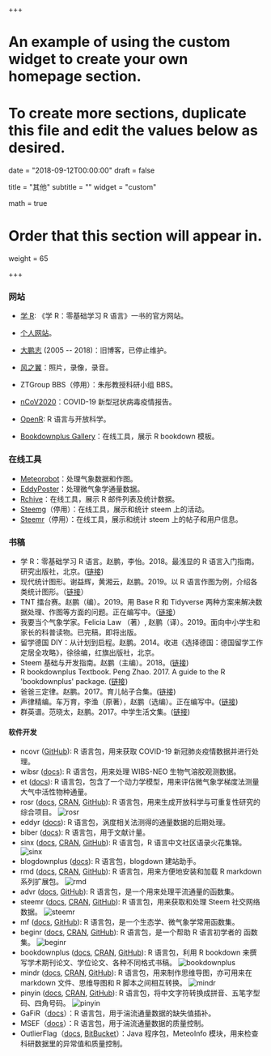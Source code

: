 +++
# An example of using the custom widget to create your own homepage section.
# To create more sections, duplicate this file and edit the values below as desired.

date = "2018-09-12T00:00:00"
draft = false

title = "其他"
subtitle = ""
widget = "custom"

math = true

# Order that this section will appear in.
weight = 65

+++

### 网站

- [学 R](https://xuer.pzhao.org/): 《学 R：零基础学习 R 语言》一书的官方网站。

- [个人网站](https://pzhao.org)。
- [大鹏志](http://dapengde.com) (2005 -- 2018)：旧博客，已停止维护。
- [风之翼](https://gallery.pzhao.org)：照片，录像，录音。
- ZTGroup BBS（停用）：朱彤教授科研小组 BBS。

- [nCoV2020](https://ncov2020.org)：COVID-19 新型冠状病毒疫情报告。
- [OpenR](https://openr.pzhao.org/): R 语言与开放科学。
- [Bookdownplus Gallery](https://bookdownplus.netlify.com/portfolio/)：在线工具，展示 R bookdown 模板。

### 在线工具

- [Meteorobot](https://sciwis.shinyapps.io/meteorobot/)：处理气象数据和作图。
- [EddyPoster](https://sciwis.shinyapps.io/eddyposter/)：处理微气象学通量数据。 
- [Rchive](https://sciwis.shinyapps.io/rchive/)：在线工具，展示 R 邮件列表及统计数据。
- [Steemg](http://ec2-35-157-142-69.eu-central-1.compute.amazonaws.com:3838/myapp/)（停用）：在线工具，展示和统计 steem 上的活动。
- [Steemr](https://pzhao.shinyapps.io/steemr/)（停用）：在线工具，展示和统计 steem 上的帖子和用户信息。

### 书稿

- 学 R：零基础学习 R 语言。赵鹏，李怡。2018。最浅显的 R 语言入门指南。研究出版社，北京。([链接](https://xuer.pzhao.org/))
- 现代统计图形。谢益辉，黄湘云，赵鹏。2019。以 R 语言作图为例，介绍各类统计图形。（[链接](https://msg-book.netlify.com/)）
- TNT 擂台赛。赵鹏（编）。2019。用 Base R 和 Tidyverse 两种方案来解决数据处理、作图等方面的问题。正在编写中。（[链接](https://pzhaonet.github.io/btcookbook/)）
- 我要当个气象学家。Felicia Law （著）, 赵鹏（译）。2019。面向中小学生和家长的科普读物。已完稿，即将出版。
- 留学德国 DIY：从计划到启程。赵鹏。2014。收进《选择德国：德国留学工作定居全攻略》，徐徐编，红旗出版社，北京。
- Steem 基础与开发指南。赵鹏（主编）。2018。([链接](https://bookdown.org/baydap/steemh))
- R bookdownplus Textbook. Peng Zhao. 2017. A guide to the R 'bookdownplus' package. ([链接](https://bookdown.org/baydap/bookdownplus/))
- 爸爸三定律。赵鹏。2017。育儿帖子合集。([链接](https://bookdown.org/baydap/papasdiary/))
- 声律精编。车万育，李渔（原著），赵鹏（选编）。正在编写中。([链接](https://www.pzhao.org/book/chineserhyme/))
- 群英谱。范晓太，赵鹏。2017。中学生活文集。([链接](https://bookdown.org/baydap/qyp/))

#### 软件开发

- ncovr ([GitHub](https://github.com/pzhaonet/ncovr)): R 语言包，用来获取 COVID-19 新冠肺炎疫情数据并进行处理。
- wibsr ([docs](https://pzhao.org/pkg/wibsr)): R 语言包，用来处理 WIBS-NEO 生物气溶胶观测数据。
- et ([docs](https://pzhao.org/pkg/et)): R 语言包，包含了一个动力学模型，用来评估微气象学梯度法测量大气中活性物种通量。
- rosr ([docs](https://pzhao.org/pkg/rosr), [CRAN](https://CRAN.R-project.org/package=rosr), [GitHub](https://github.com/pzhaonet/rosr)): R 语言包，用来生成开放科学与可重复性研究的综合项目。
  ![rosr](http://cranlogs.r-pkg.org/badges/grand-total/rosr)
- eddyr ([docs](https://pzhao.org/pkg/eddyr)): R 语言包，涡度相关法测得的通量数据的后期处理。
- biber ([docs](https://pzhao.org/pkg/biber)): R 语言包，用于文献计量。
- sinx ([docs](https://pzhao.org/pkg/sinx), [CRAN](https://CRAN.R-project.org/package=sinx), [GitHub](https://github.com/pzhaonet/sinx)): R 语言包，R 语言中文社区语录火花集锦。
  ![sinx](http://cranlogs.r-pkg.org/badges/grand-total/sinx)
- blogdownplus ([docs](https://pzhao.org/pkg/blogdownplus)): R 语言包，blogdown 建站助手。
- rmd ([docs](https://pzhao.org/pkg/rmd), [CRAN](https://CRAN.R-project.org/package=rmd), [GitHub](https://github.com/pzhaonet/rmd)): R 语言包，用来方便地安装和加载 R markdown 系列扩展包。
  ![rmd](http://cranlogs.r-pkg.org/badges/grand-total/rmd)
- advr ([docs](https://pzhao.org/pkg/advr), [GitHub](https://github.com/pzhaonet/advr)): R 语言包，是一个用来处理平流通量的函数集。
- steemr ([docs](https://pzhao.org/pkg/steemr), [CRAN](https://CRAN.R-project.org/package=steemr), [GitHub](https://github.com/pzhaonet/steemr)): R 语言包，用来获取和处理 Steem 社交网络数据。
  ![steemr](https://cranlogs.r-pkg.org/badges/grand-total/steemr)
- mf ([docs](https://pzhao.org/pkg/mf), [GitHub](https://github.com/pzhaonet/mf)): R 语言包，是一个生态学、微气象学常用函数集。
- beginr ([docs](https://pzhao.org/pkg/beginr), [CRAN](https://CRAN.R-project.org/package=beginr), [GitHub](https://github.com/pzhaonet/beginr)): R 语言包，是一个帮助 R 语言初学者的 函数集。
  ![beginr](http://cranlogs.r-pkg.org/badges/grand-total/beginr)
- bookdownplus ([docs](https://pzhao.org/pkg/bookdownplus), [CRAN](https://CRAN.R-project.org/package=bookdownplus), [GitHub](https://github.com/pzhaonet/bookdownplus)): R 语言包，利用 R bookdown 来撰写学术期刊论文、学位论文、各种不同格式书稿。 
  ![bookdownplus](http://cranlogs.r-pkg.org/badges/grand-total/bookdownplus)
- mindr ([docs](https://pzhao.org/pkg/mindr), [CRAN](https://CRAN.R-project.org/package=mindr), [GitHub](https://github.com/pzhaonet/mindr)): R 语言包，用来制作思维导图，亦可用来在 markdown 文件、思维导图和 R 脚本之间相互转换。
  ![mindr](http://cranlogs.r-pkg.org/badges/grand-total/mindr)
- pinyin ([docs](https://pzhao.org/pkg/pinyin), [CRAN](https://CRAN.R-project.org/package=pinyin), [GitHub](https://github.com/pzhaonet/pinyin)): R 语言包，将中文字符转换成拼音、五笔字型码、四角号码。
  ![pinyin](http://cranlogs.r-pkg.org/badges/grand-total/pinyin)
- GaFiR（[docs](https://www.bayceer.uni-bayreuth.de/mm/de/software/software/software_dl.php?id_obj=124194)）：R 语言包，用于湍流通量数据的缺失值插补。
- MSEF（[docs](https://epub.uni-bayreuth.de/1759/)）：R 语言包，用于湍流通量数据的质量控制。
- OutlierFlag（[docs](http://meteothink.org/products/outlierflag.html), [BitBucket](https://bitbucket.org/yaqiang/outlierflag)）：Java 程序包，MeteoInfo 模块，用来检查科研数据里的异常值和质量控制。

